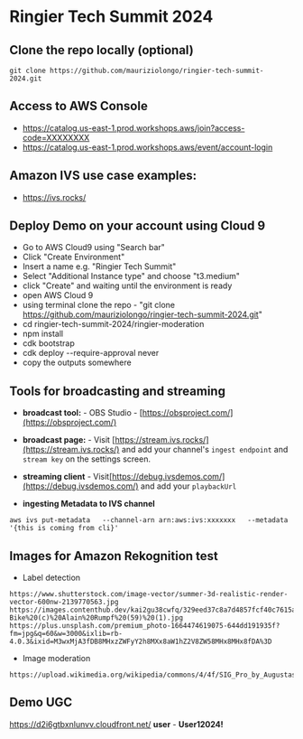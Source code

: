 # Ringier Tech Summit 2024

## Clone the repo locally (optional)
```
git clone https://github.com/mauriziolongo/ringier-tech-summit-2024.git
```

## Access to AWS Console

- https://catalog.us-east-1.prod.workshops.aws/join?access-code=XXXXXXXX
- https://catalog.us-east-1.prod.workshops.aws/event/account-login

## Amazon IVS use case examples:
- https://ivs.rocks/ 

## Deploy Demo on your account using Cloud 9
- Go to AWS Cloud9 using "Search bar"
- Click "Create Environment"
- Insert a name e.g. "Ringier Tech Summit"
- Select "Additional Instance type" and choose "t3.medium"
- click "Create" and waiting until the environment is ready
- open AWS Cloud 9
- using terminal clone the repo - "git clone https://github.com/mauriziolongo/ringier-tech-summit-2024.git"
- cd ringier-tech-summit-2024/ringier-moderation
- npm install
- cdk bootstrap
- cdk deploy --require-approval never
- copy the outputs somewhere

## Tools for broadcasting and streaming

- **broadcast tool:** - OBS Studio - [https://obsproject.com/](https://obsproject.com/)

- **broadcast page:** - Visit [https://stream.ivs.rocks/](https://stream.ivs.rocks/) and add your channel's `ingest endpoint` and `stream key` on the settings screen.

- **streaming client** - Visit[https://debug.ivsdemos.com/](https://debug.ivsdemos.com/) and add your `playbackUrl`

- **ingesting Metadata to IVS channel**
```
aws ivs put-metadata   --channel-arn arn:aws:ivs:xxxxxxx   --metadata '{this is coming from cli}'

```

## Images for Amazon Rekognition test

- Label detection
```
https://www.shutterstock.com/image-vector/summer-3d-realistic-render-vector-600nw-2139770563.jpg
https://images.contenthub.dev/kai2gu38cwfq/329eed37c8a7d4857fcf40c7615a4580/Isenau,%20Diablerets,%20VTT%20et%20E-Bike%20(c)%20Alain%20Rumpf%20(59)%20(1).jpg
https://plus.unsplash.com/premium_photo-1664474619075-644dd191935f?fm=jpg&q=60&w=3000&ixlib=rb-4.0.3&ixid=M3wxMjA3fDB8MHxzZWFyY2h8MXx8aW1hZ2V8ZW58MHx8MHx8fDA%3D
```

- Image moderation
```
https://upload.wikimedia.org/wikipedia/commons/4/4f/SIG_Pro_by_Augustas_Didzgalvis.jpg
```

## Demo UGC
https://d2i6gtbxnlunvv.cloudfront.net/
**user** - **User12024!**